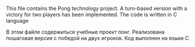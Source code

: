 This file contains the Pong technology project. A turn-based version with a victory for two players has been implemented. The code is written in C language

В этом файле содержиться учебные проект понг. Реализована пошаговая версия с победой на двух игроков. Код выполнен на языке С

